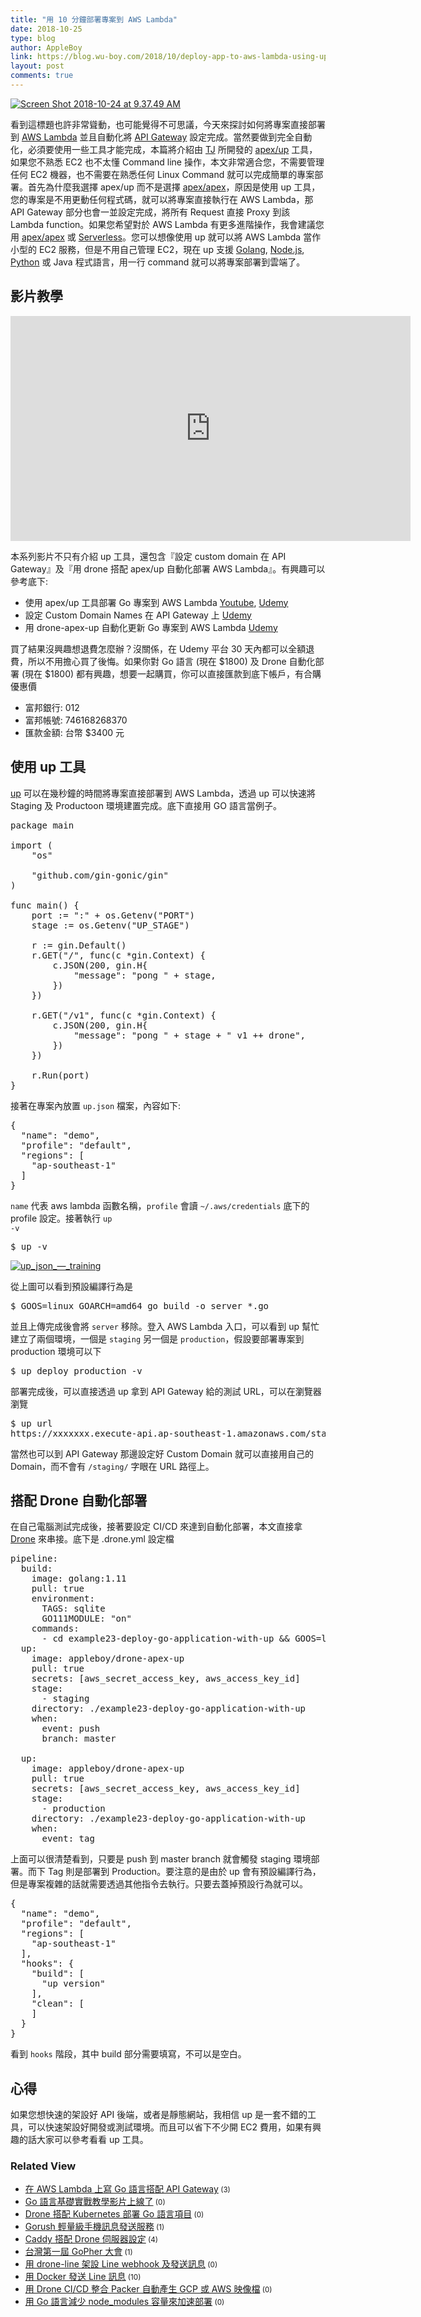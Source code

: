 ```yaml
---
title: "用 10 分鐘部署專案到 AWS Lambda"
date: 2018-10-25
type: blog
author: AppleBoy
link: https://blog.wu-boy.com/2018/10/deploy-app-to-aws-lambda-using-up-tool-in-ten-minutes/
layout: post
comments: true
---
```


<a href="https://www.flickr.com/photos/appleboy/43711539730/in/dateposted-public/" title="Screen Shot 2018-10-24 at 9.37.49 AM"><img src="https://i1.wp.com/farm2.staticflickr.com/1956/43711539730_7bd9f610c3_z.jpg?w=840&#038;ssl=1" alt="Screen Shot 2018-10-24 at 9.37.49 AM" data-recalc-dims="1" /></a>

看到這標題也許非常聳動，也可能覺得不可思議，今天來探討如何將專案直接部署到 <a href="https://aws.amazon.com/tw/lambda/">AWS Lambda</a> 並且自動化將 <a href="https://aws.amazon.com/tw/api-gateway/">API Gateway</a> 設定完成。當然要做到完全自動化，必須要使用一些工具才能完成，本篇將介紹由 <a href="https://github.com/tj">TJ</a> 所開發的 <a href="https://github.com/apex/up">apex/up</a> 工具，如果您不熟悉 EC2 也不太懂 Command line 操作，本文非常適合您，不需要管理任何 EC2 機器，也不需要在熟悉任何 Linux Command 就可以完成簡單的專案部署。首先為什麼我選擇 apex/up 而不是選擇 <a href="https://github.com/apex/apex">apex/apex</a>，原因是使用 up 工具，您的專案是不用更動任何程式碼，就可以將專案直接執行在 AWS Lambda，那 API Gateway 部分也會一並設定完成，將所有 Request 直接 Proxy 到該 Lambda function。如果您希望對於 AWS Lambda 有更多進階操作，我會建議您用 <a href="https://github.com/apex/apex">apex/apex</a> 或 <a href="https://serverless.com/">Serverless</a>。您可以想像使用 up 就可以將 AWS Lambda 當作小型的 EC2 服務，但是不用自己管理 EC2，現在 up 支援 <a href="https://golang.org">Golang</a>, <a href="https://nodejs.org/en/">Node.js</a>, <a href="https://www.python.org/">Python</a> 或 Java 程式語言，用一行 command 就可以將專案部署到雲端了。

<span id="more-7108"></span>

<h2>影片教學</h2>

<iframe width="640" height="360" src="https://www.youtube.com/embed/Z2vp-L3bZwU" frameborder="0" allow="autoplay; encrypted-media" allowfullscreen></iframe>

本系列影片不只有介紹 up 工具，還包含『設定 custom domain 在 API Gateway』及『用 drone 搭配 apex/up 自動化部署 AWS Lambda』。有興趣可以參考底下:

<ul>
<li>使用 apex/up 工具部署 Go 專案到 AWS Lambda <a href="https://www.youtube.com/watch?v=Z2vp-L3bZwU">Youtube</a>, <a href="https://www.udemy.com/golang-fight/learn/v4/t/lecture/12246918">Udemy</a></li>
<li>設定 Custom Domain Names 在 API Gateway 上 <a href="https://www.udemy.com/golang-fight/learn/v4/t/lecture/12249324">Udemy</a></li>
<li>用 drone-apex-up 自動化更新 Go 專案到 AWS Lambda <a href="https://www.udemy.com/golang-fight/learn/v4/t/lecture/12270902">Udemy</a></li>
</ul>

買了結果沒興趣想退費怎麼辦？沒關係，在 Udemy 平台 30 天內都可以全額退費，所以不用擔心買了後悔。如果你對 Go 語言 (現在 $1800) 及 Drone 自動化部署 (現在 $1800) 都有興趣，想要一起購買，你可以直接匯款到底下帳戶，有合購優惠價

<ul>
<li>富邦銀行: 012</li>
<li>富邦帳號: 746168268370</li>
<li>匯款金額: 台幣 $3400 元</li>
</ul>

<h2>使用 up 工具</h2>

<a href="https://up.docs.apex.sh/#introduction">up</a> 可以在幾秒鐘的時間將專案直接部署到 AWS Lambda，透過 up 可以快速將 Staging 及 Productoon 環境建置完成。底下直接用 GO 語言當例子。

<pre class="brush: go; title: ; notranslate">
package main

import (
    &quot;os&quot;

    &quot;github.com/gin-gonic/gin&quot;
)

func main() {
    port := &quot;:&quot; + os.Getenv(&quot;PORT&quot;)
    stage := os.Getenv(&quot;UP_STAGE&quot;)

    r := gin.Default()
    r.GET(&quot;/&quot;, func(c *gin.Context) {
        c.JSON(200, gin.H{
            &quot;message&quot;: &quot;pong &quot; + stage,
        })
    })

    r.GET(&quot;/v1&quot;, func(c *gin.Context) {
        c.JSON(200, gin.H{
            &quot;message&quot;: &quot;pong &quot; + stage + &quot; v1 ++ drone&quot;,
        })
    })

    r.Run(port)
}
</pre>

接著在專案內放置 <code>up.json</code> 檔案，內容如下:

<pre class="brush: plain; title: ; notranslate">
{
  &quot;name&quot;: &quot;demo&quot;,
  &quot;profile&quot;: &quot;default&quot;,
  &quot;regions&quot;: [
    &quot;ap-southeast-1&quot;
  ]
}
</pre>

<code>name</code> 代表 aws lambda 函數名稱，<code>profile</code> 會讀 <code>~/.aws/credentials</code> 底下的 profile 設定。接著執行 <code>up -v</code>

<pre class="brush: plain; title: ; notranslate">
$ up -v
</pre>

<a href="https://www.flickr.com/photos/appleboy/45494403542/in/dateposted-public/" title="up_json_—_training"><img src="https://i1.wp.com/farm2.staticflickr.com/1963/45494403542_a91463e6cc_z.jpg?w=840&#038;ssl=1" alt="up_json_—_training" data-recalc-dims="1" /></a>

從上圖可以看到預設編譯行為是

<pre class="brush: plain; title: ; notranslate">
$ GOOS=linux GOARCH=amd64 go build -o server *.go
</pre>

並且上傳完成後會將 <code>server</code> 移除。登入 AWS Lambda 入口，可以看到 up 幫忙建立了兩個環境，一個是 <code>staging</code> 另一個是 <code>production</code>，假設要部署專案到 production 環境可以下

<pre class="brush: plain; title: ; notranslate">
$ up deploy production -v
</pre>

部署完成後，可以直接透過 up 拿到 API Gateway 給的測試 URL，可以在瀏覽器瀏覽

<pre class="brush: plain; title: ; notranslate">
$ up url
https://xxxxxxx.execute-api.ap-southeast-1.amazonaws.com/staging/
</pre>

當然也可以到 API Gateway 那邊設定好 Custom Domain 就可以直接用自己的 Domain，而不會有 <code>/staging/</code> 字眼在 URL 路徑上。

<h2>搭配 Drone 自動化部署</h2>

在自己電腦測試完成後，接著要設定 CI/CD 來達到自動化部署，本文直接拿 <a href="https://github.com/drone/drone">Drone</a> 來串接。底下是 .drone.yml 設定檔

<pre class="brush: plain; title: ; notranslate">
pipeline:
  build:
    image: golang:1.11
    pull: true
    environment:
      TAGS: sqlite
      GO111MODULE: &quot;on&quot;
    commands:
      - cd example23-deploy-go-application-with-up &amp;&amp; GOOS=linux GOARCH=amd64 go build -o server *.go
  up:
    image: appleboy/drone-apex-up
    pull: true
    secrets: [aws_secret_access_key, aws_access_key_id]
    stage:
      - staging
    directory: ./example23-deploy-go-application-with-up
    when:
      event: push
      branch: master

  up:
    image: appleboy/drone-apex-up
    pull: true
    secrets: [aws_secret_access_key, aws_access_key_id]
    stage:
      - production
    directory: ./example23-deploy-go-application-with-up
    when:
      event: tag
</pre>

上面可以很清楚看到，只要是 push 到 master branch 就會觸發 staging 環境部署。而下 Tag 則是部署到 Production。要注意的是由於 up 會有預設編譯行為，但是專案複雜的話就需要透過其他指令去執行。只要去蓋掉預設行為就可以。

<pre class="brush: plain; title: ; notranslate">
{
  &quot;name&quot;: &quot;demo&quot;,
  &quot;profile&quot;: &quot;default&quot;,
  &quot;regions&quot;: [
    &quot;ap-southeast-1&quot;
  ],
  &quot;hooks&quot;: {
    &quot;build&quot;: [
      &quot;up version&quot;
    ],
    &quot;clean&quot;: [
    ]
  }
}
</pre>

看到 <code>hooks</code> 階段，其中 build 部分需要填寫，不可以是空白。

<h2>心得</h2>

如果您想快速的架設好 API 後端，或者是靜態網站，我相信 up 是一套不錯的工具，可以快速架設好開發或測試環境。而且可以省下不少開 EC2 費用，如果有興趣的話大家可以參考看看 up 工具。
<div class="wp_rp_wrap  wp_rp_plain" ><div class="wp_rp_content"><h3 class="related_post_title">Related View</h3><ul class="related_post wp_rp"><li data-position="0" data-poid="in-6953" data-post-type="none" ><a href="https://blog.wu-boy.com/2018/01/write-golang-in-aws-lambda/" class="wp_rp_title">在 AWS Lambda 上寫 Go 語言搭配 API Gateway</a><small class="wp_rp_comments_count"> (3)</small><br /></li><li data-position="1" data-poid="in-6992" data-post-type="none" ><a href="https://blog.wu-boy.com/2018/03/golang-introduction-video/" class="wp_rp_title">Go 語言基礎實戰教學影片上線了</a><small class="wp_rp_comments_count"> (0)</small><br /></li><li data-position="2" data-poid="in-7029" data-post-type="none" ><a href="https://blog.wu-boy.com/2018/06/drone-kubernetes-with-golang/" class="wp_rp_title">Drone 搭配 Kubernetes 部署 Go 語言項目</a><small class="wp_rp_comments_count"> (0)</small><br /></li><li data-position="3" data-poid="in-6869" data-post-type="none" ><a href="https://blog.wu-boy.com/2017/11/gorush-a-push-notification-server-written-in-go/" class="wp_rp_title">Gorush 輕量級手機訊息發送服務</a><small class="wp_rp_comments_count"> (1)</small><br /></li><li data-position="4" data-poid="in-6657" data-post-type="none" ><a href="https://blog.wu-boy.com/2017/02/caddy-setting-with-drone-ci-server/" class="wp_rp_title">Caddy 搭配 Drone 伺服器設定</a><small class="wp_rp_comments_count"> (4)</small><br /></li><li data-position="5" data-poid="in-6758" data-post-type="none" ><a href="https://blog.wu-boy.com/2017/06/gopher-day-in-taipei/" class="wp_rp_title">台灣第一屆 GoPher 大會</a><small class="wp_rp_comments_count"> (1)</small><br /></li><li data-position="6" data-poid="in-6617" data-post-type="none" ><a href="https://blog.wu-boy.com/2016/12/send-line-message-using-drone-line/" class="wp_rp_title">用 drone-line 架設 Line webhook 及發送訊息</a><small class="wp_rp_comments_count"> (0)</small><br /></li><li data-position="7" data-poid="in-6569" data-post-type="none" ><a href="https://blog.wu-boy.com/2016/11/send-line-notification-using-docker-written-in-golang/" class="wp_rp_title">用 Docker 發送 Line 訊息</a><small class="wp_rp_comments_count"> (10)</small><br /></li><li data-position="8" data-poid="in-7056" data-post-type="none" ><a href="https://blog.wu-boy.com/2018/07/drone-with-hashicorp-packer/" class="wp_rp_title">用 Drone CI/CD 整合 Packer 自動產生 GCP 或 AWS 映像檔</a><small class="wp_rp_comments_count"> (0)</small><br /></li><li data-position="9" data-poid="in-6907" data-post-type="none" ><a href="https://blog.wu-boy.com/2017/11/downsize-node-modules-with-golang/" class="wp_rp_title">用 Go 語言減少 node_modules 容量來加速部署</a><small class="wp_rp_comments_count"> (0)</small><br /></li></ul></div></div>